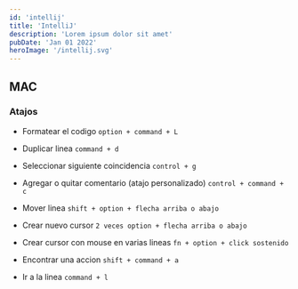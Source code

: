 ```yaml
---
id: 'intellij'
title: 'IntelliJ'
description: 'Lorem ipsum dolor sit amet'
pubDate: 'Jan 01 2022'
heroImage: '/intellij.svg'
---
```


## MAC

### Atajos

- Formatear el codigo `option + command + L`

- Duplicar linea `command + d`

- Seleccionar siguiente coincidencia `control + g`

- Agregar o quitar comentario (atajo personalizado) `control + command + c`

- Mover linea `shift + option + flecha arriba o abajo`

- Crear nuevo cursor `2 veces option + flecha arriba o abajo`

- Crear cursor con mouse en varias lineas `fn + option + click sostenido`

- Encontrar una accion `shift + command + a`

- Ir a la linea `command + l`
